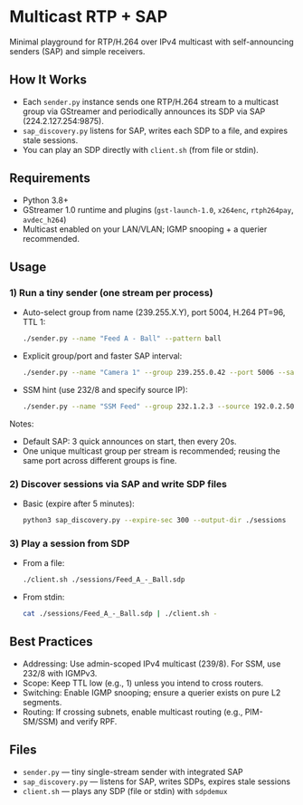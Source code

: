 # Multicast RTP + SAP

Minimal playground for RTP/H.264 over IPv4 multicast with self-announcing senders (SAP) and simple receivers.

## How It Works
- Each `sender.py` instance sends one RTP/H.264 stream to a multicast group via GStreamer and periodically announces its SDP via SAP (224.2.127.254:9875).
- `sap_discovery.py` listens for SAP, writes each SDP to a file, and expires stale sessions.
- You can play an SDP directly with `client.sh` (from file or stdin).

## Requirements
- Python 3.8+
- GStreamer 1.0 runtime and plugins (`gst-launch-1.0`, `x264enc`, `rtph264pay`, `avdec_h264`)
- Multicast enabled on your LAN/VLAN; IGMP snooping + a querier recommended.

## Usage
### 1) Run a tiny sender (one stream per process)
- Auto-select group from name (239.255.X.Y), port 5004, H.264 PT=96, TTL 1:
  ```sh
  ./sender.py --name "Feed A - Ball" --pattern ball
  ```
- Explicit group/port and faster SAP interval:
  ```sh
  ./sender.py --name "Camera 1" --group 239.255.0.42 --port 5006 --sap-interval 20
  ```
- SSM hint (use 232/8 and specify source IP):
  ```sh
  ./sender.py --name "SSM Feed" --group 232.1.2.3 --source 192.0.2.50
  ```
Notes:
- Default SAP: 3 quick announces on start, then every 20s.
- One unique multicast group per stream is recommended; reusing the same port across different groups is fine.

### 2) Discover sessions via SAP and write SDP files
- Basic (expire after 5 minutes):
  ```sh
  python3 sap_discovery.py --expire-sec 300 --output-dir ./sessions
  ```

### 3) Play a session from SDP
- From a file:
  ```sh
  ./client.sh ./sessions/Feed_A_-_Ball.sdp
  ```
- From stdin:
  ```sh
  cat ./sessions/Feed_A_-_Ball.sdp | ./client.sh -
  ```

## Best Practices
- Addressing: Use admin-scoped IPv4 multicast (239/8). For SSM, use 232/8 with IGMPv3.
- Scope: Keep TTL low (e.g., 1) unless you intend to cross routers.
- Switching: Enable IGMP snooping; ensure a querier exists on pure L2 segments.
- Routing: If crossing subnets, enable multicast routing (e.g., PIM-SM/SSM) and verify RPF.

## Files
- `sender.py` — tiny single-stream sender with integrated SAP
- `sap_discovery.py` — listens for SAP, writes SDPs, expires stale sessions
- `client.sh` — plays any SDP (file or stdin) with `sdpdemux`
